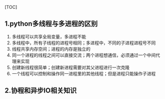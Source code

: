 [TOC]

## 1.python多线程与多进程的区别

1. 多线程可以共享全局变量，多进程不能
2. 多线程中，所有子线程的进程号相同；多进程中，不同的子进程进程号不同
3. 线程共享内存空间；进程的内存是独立的
4. 同一个进程的线程之间可以直接交流；两个进程想通信，必须通过一个中间代理来实现
5. 创建新线程很简单；创建新进程需要对其父进程进行一次克隆
6. 一个线程可以控制和操作同一进程里的其他线程；但是进程只能操作子进程

## 2.协程和异步IO相关知识

